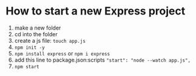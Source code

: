 # How to start a new Express project

1. make a new folder
1. cd into the folder
1. create a js file: `touch app.js`
1. `npm init -y`
1. `npm install express` or `npm i express`
1. add this line to package.json:scripts `"start": "node --watch app.js",`
1. `npm start`
